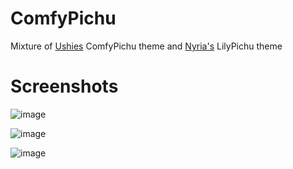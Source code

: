 # ComfyPichu
Mixture of [Ushies](https://github.com/Ushie/Comfypichu) ComfyPichu theme and [Nyria's](https://github.com/NYRI4/LilyPichu) LilyPichu theme

# Screenshots
![image](https://user-images.githubusercontent.com/91895035/146661107-13229a86-e59c-41c6-b47b-85048349ec08.png)


![image](https://user-images.githubusercontent.com/91895035/146661115-fbe4dd6e-1ea8-4885-8dde-cc3deaf9affb.png)


![image](https://user-images.githubusercontent.com/91895035/146661042-af1989a2-25bb-4b2d-8f5f-bf3dcc40a2dc.png)



